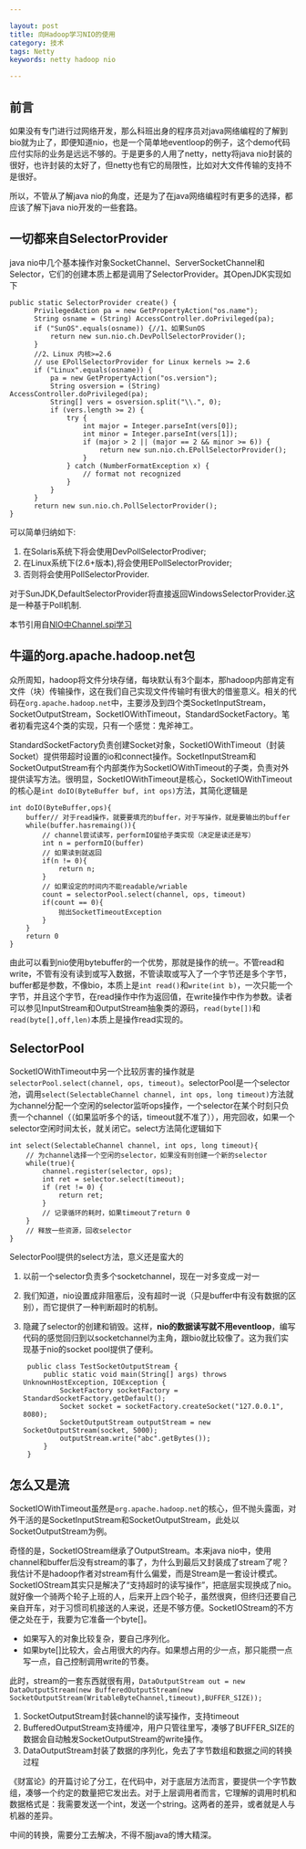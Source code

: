 ```yaml
---

layout: post
title: 向Hadoop学习NIO的使用
category: 技术
tags: Netty
keywords: netty hadoop nio

---
```


## 前言 ##

如果没有专门进行过网络开发，那么科班出身的程序员对java网络编程的了解到bio就为止了，即便知道nio，也是一个简单地eventloop的例子，这个demo代码应付实际的业务是远远不够的。于是更多的人用了netty，netty将java nio封装的很好，也许封装的太好了，但netty也有它的局限性，比如对大文件传输的支持不是很好。

所以，不管从了解java nio的角度，还是为了在java网络编程时有更多的选择，都应该了解下java nio开发的一些套路。

## 一切都来自SelectorProvider

java nio中几个基本操作对象SocketChannel、ServerSocketChannel和Selector，它们的创建本质上都是调用了SelectorProvider。其OpenJDK实现如下


    public static SelectorProvider create() {  
          PrivilegedAction pa = new GetPropertyAction("os.name");  
          String osname = (String) AccessController.doPrivileged(pa);  
          if ("SunOS".equals(osname)) {//1、如果SunOS  
              return new sun.nio.ch.DevPollSelectorProvider();  
          }  
          //2、Linux 内核>=2.6  
          // use EPollSelectorProvider for Linux kernels >= 2.6  
          if ("Linux".equals(osname)) {  
              pa = new GetPropertyAction("os.version");  
              String osversion = (String) AccessController.doPrivileged(pa);  
              String[] vers = osversion.split("\\.", 0);  
              if (vers.length >= 2) {  
                  try {  
                      int major = Integer.parseInt(vers[0]);  
                      int minor = Integer.parseInt(vers[1]);  
                      if (major > 2 || (major == 2 && minor >= 6)) {  
                          return new sun.nio.ch.EPollSelectorProvider();  
                      }  
                  } catch (NumberFormatException x) {  
                      // format not recognized  
                  }  
              }  
          }  
          return new sun.nio.ch.PollSelectorProvider();  
    }  
    
可以简单归纳如下:

1. 在Solaris系统下将会使用DevPollSelectorProdiver;
2. 在Linux系统下(2.6+版本),将会使用EPollSelectorProvider;
3. 否则将会使用PollSelectorProvider.

对于SunJDK,DefaultSelectorProvider将直接返回WindowsSelectorProvider.这是一种基于Poll机制.

本节引用自[NIO中Channel.spi学习][]

## 牛逼的org.apache.hadoop.net包

众所周知，hadoop将文件分块存储，每块默认有3个副本，那hadoop内部肯定有文件（块）传输操作，这在我们自己实现文件传输时有很大的借鉴意义。相关的代码在`org.apache.hadoop.net`中，主要涉及到四个类SocketInputStream，SocketOutputStream，SocketIOWithTimeout，StandardSocketFactory。笔者初看完这4个类的实现，只有一个感觉：鬼斧神工。

StandardSocketFactory负责创建Socket对象，SocketIOWithTimeout（封装Socket）提供带超时设置的io和connect操作。SocketInputStream和SocketOutputStream有个内部类作为SocketIOWithTimeout的子类，负责对外提供读写方法。很明显，SocketIOWithTimeout是核心，SocketIOWithTimeout的核心是`int doIO(ByteBuffer buf, int ops)`方法，其简化逻辑是

    int doIO(ByteBuffer,ops){
        buffer// 对于read操作，就要要填充的buffer，对于写操作，就是要输出的buffer
		while(buffer.hasremaing()){
			// channel尝试读写，performIO留给子类实现（决定是读还是写）
			int n = performIO(buffer)
			// 如果读到就返回
			if(n != 0){
			    return n;
			}
			// 如果设定的时间内不能readable/wriable
			count = selectorPool.select(channel, ops, timeout)
			if(count == 0){
			    抛出SocketTimeoutException
			}
		}
		return 0
	}


由此可以看到nio使用bytebuffer的一个优势，那就是操作的统一。不管read和write，不管有没有读到或写入数据，不管读取或写入了一个字节还是多个字节，buffer都是参数，不像bio，本质上是`int read()`和`write(int b)`，一次只能一个字节，并且这个字节，在read操作中作为返回值，在write操作中作为参数。读者可以参见InputStream和OutputStream抽象类的源码，`read(byte[])`和`read(byte[],off,len)`本质上是操作read实现的。

## SelectorPool

SocketIOWithTimeout中另一个比较厉害的操作就是`selectorPool.select(channel, ops, timeout)`。selectorPool是一个selector池，调用`select(SelectableChannel channel, int ops, long timeout)`方法就为channel分配一个空闲的selector监听ops操作，一个selector在某个时刻只负责一个channel（（如果监听多个的话，timeout就不准了）），用完回收，如果一个selector空闲时间太长，就关闭它。select方法简化逻辑如下


    int select(SelectableChannel channel, int ops, long timeout){
        // 为channel选择一个空闲的selector，如果没有则创建一个新的selector
        while(true){
            channel.register(selector, ops);
            int ret = selector.select(timeout);
            if (ret != 0) {
			    return ret;
			}
			// 记录循环的耗时，如果timeout了return 0
        }
        // 释放一些资源，回收selector
    }
    
SelectorPool提供的select方法，意义还是蛮大的

1. 以前一个selector负责多个socketchannel，现在一对多变成一对一
2. 我们知道，nio设置成非阻塞后，没有超时一说（只是buffer中有没有数据的区别），而它提供了一种判断超时的机制。
3. 隐藏了selector的创建和销毁。这样，**nio的数据读写就不用eventloop**，编写代码的感觉回归到以socketchannel为主角，跟bio就比较像了。这为我们实现基于nio的socket pool提供了便利。

        public class TestSocketOutputStream {
        	public static void main(String[] args) throws UnknownHostException, IOException {
        		SocketFactory socketFactory = StandardSocketFactory.getDefault();
        		Socket socket = socketFactory.createSocket("127.0.0.1", 8080);
        		SocketOutputStream outputStream = new SocketOutputStream(socket, 5000);
        		outputStream.write("abc".getBytes());
        	}
        }
        

## 怎么又是流

SocketIOWithTimeout虽然是`org.apache.hadoop.net`的核心，但不抛头露面，对外干活的是SocketInputStream和SocketOutputStream，此处以SocketOutputStream为例。

奇怪的是，SocketIOStream继承了OutputStream。本来java nio中，使用channel和buffer后没有stream的事了，为什么到最后又封装成了stream了呢？我估计不是hadoop作者对stream有什么偏爱，而是Stream是一套设计模式。SocketIOStream其实只是解决了“支持超时的读写操作”，把底层实现换成了nio。就好像一个骑两个轮子上班的人，后来开上四个轮子，虽然很爽，但终归还要自己亲自开车，对于习惯司机接送的人来说，还是不够方便。SocketIOStream的不方便之处在于，我要为它准备一个byte[]。

- 如果写入的对象比较复杂，要自己序列化。
- 如果byte[]比较大，会占用很大的内存。如果想占用的少一点，那只能攒一点写一点，自己控制调用write的节奏。


此时，stream的一套东西就很有用，`DataOutputStream out = new DataOutputStream(new BufferedOutputStream(new SocketOutputStream(WritableByteChannel,timeout),BUFFER_SIZE));`

1. SocketOutputStream封装channel的读写操作，支持timeout
2. BufferedOutputStream支持缓冲，用户只管往里写，凑够了BUFFER_SIZE的数据会自动触发SocketOutputStream的write操作。
3. DataOutputStream封装了数据的序列化，免去了字节数组和数据之间的转换过程

《财富论》的开篇讨论了分工，在代码中，对于底层方法而言，要提供一个字节数组，凑够一个约定的数量把它发出去。对于上层调用者而言，它理解的调用时机和数据格式是：我需要发送一个int，发送一个string。这两者的差异，或者就是人与机器的差异。

中间的转换，需要分工去解决，不得不服java的博大精深。

[NIO中Channel.spi学习]: http://shift-alt-ctrl.iteye.com/blog/1841511